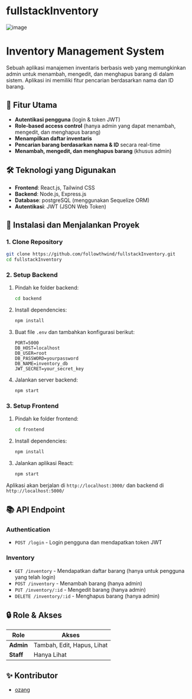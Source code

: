 # fullstackInventory
![image](https://github.com/user-attachments/assets/1b95483d-ada6-41b7-9f9c-246943a58f71)


# Inventory Management System

Sebuah aplikasi manajemen inventaris berbasis web yang memungkinkan admin untuk menambah, mengedit, dan menghapus barang di dalam sistem. Aplikasi ini memiliki fitur pencarian berdasarkan nama dan ID barang.

## 📌 Fitur Utama
- **Autentikasi pengguna** (login & token JWT)
- **Role-based access control** (hanya admin yang dapat menambah, mengedit, dan menghapus barang)
- **Menampilkan daftar inventaris**
- **Pencarian barang berdasarkan nama & ID** secara real-time
- **Menambah, mengedit, dan menghapus barang** (khusus admin)

## 🛠️ Teknologi yang Digunakan
- **Frontend**: React.js, Tailwind CSS
- **Backend**: Node.js, Express.js
- **Database**: postgreSQL (menggunakan Sequelize ORM)
- **Autentikasi**: JWT (JSON Web Token)

## 🚀 Instalasi dan Menjalankan Proyek

### 1. Clone Repository
```bash
git clone https://github.com/followthwind/fullstackInventory.git
cd fullstackInventory
```

### 2. Setup Backend
1. Pindah ke folder backend:
   ```bash
   cd backend
   ```
2. Install dependencies:
   ```bash
   npm install
   ```
3. Buat file `.env` dan tambahkan konfigurasi berikut:
   ```env
   PORT=5000
   DB_HOST=localhost
   DB_USER=root
   DB_PASSWORD=yourpassword
   DB_NAME=inventory_db
   JWT_SECRET=your_secret_key
   ```
4. Jalankan server backend:
   ```bash
   npm start
   ```

### 3. Setup Frontend
1. Pindah ke folder frontend:
   ```bash
   cd frontend
   ```
2. Install dependencies:
   ```bash
   npm install
   ```
3. Jalankan aplikasi React:
   ```bash
   npm start
   ```

Aplikasi akan berjalan di `http://localhost:3000/` dan backend di `http://localhost:5000/`

## 📚 API Endpoint
### **Authentication**
- `POST /login` - Login pengguna dan mendapatkan token JWT

### **Inventory**
- `GET /inventory` - Mendapatkan daftar barang (hanya untuk pengguna yang telah login)
- `POST /inventory` - Menambah barang (hanya admin)
- `PUT /inventory/:id` - Mengedit barang (hanya admin)
- `DELETE /inventory/:id` - Menghapus barang (hanya admin)

## 🔒 Role & Akses
| Role  | Akses |
|--------|-------|
| **Admin** | Tambah, Edit, Hapus, Lihat |
| **Staff** | Hanya Lihat |

## ✨ Kontributor
- [ozang](https://github.com/followthwind)


